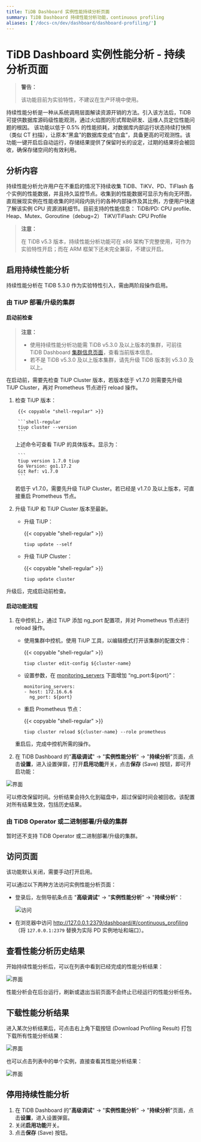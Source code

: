 ```yaml
---
title: TiDB Dashboard 实例性能持续分析页面
summary: TiDB Dashboard 持续性能分析功能，continuous profiling
aliases: ['/docs-cn/dev/dashboard/dashboard-profiling/']
---
```


# TiDB Dashboard 实例性能分析 - 持续分析页面

> **警告：**
>
> 该功能目前为实验特性，不建议在生产环境中使用。

持续性能分析是一种从系统调用层面解读资源开销的方法。引入该方法后，TiDB 可提供数据库源码级性能观测，通过火焰图的形式帮助研发、运维人员定位性能问题的根因。
该功能以低于 0.5% 的性能损耗，对数据库内部运行状态持续打快照（类似 CT 扫描），让原本“黑盒”的数据库变成“白盒”，具备更高的可观测性。该功能一键开启后自动运行，存储结果提供了保留时长的设定，过期的结果将会被回收，确保存储空间的有效利用。

## 分析内容

持续性能分析允许用户在不重启的情况下持续收集 TiDB、TiKV、PD、TiFlash 各个实例的性能数据，并且持久监控节点。收集到的性能数据可显示为有向无环图，直观展现实例在性能收集的时间段内执行的各种内部操作及其比例，方便用户快速了解该实例 CPU 资源消耗细节。目前支持的性能信息：
TiDB/PD: CPU profile、Heap、Mutex、Goroutine（debug=2）
TiKV/TiFlash: CPU Profile

> **注意：**
>
> 在 TiDB v5.3 版本，持续性能分析功能可在 x86 架构下完整使用，可作为实验特性开启；而在 ARM 框架下还未完全兼容，不建议开启。

## 启用持续性能分析

持续性能分析在 TiDB 5.3.0 作为实验特性引入，需由两阶段操作启用。

### 由 TiUP 部署/升级的集群

#### 启动前检查

> **注意：**
>
> - 使用持续性能分析功能需 TiDB v5.3.0 及以上版本的集群，可前往 TiDB Dashboard [集群信息页面](/daily-check#实时面板)，查看当前版本信息。
> - 若不是 TiDB v5.3.0 及以上版本集群，请先升级 TiDB 版本到 v5.3.0 及以上。

在启动前，需要先检查 TiUP Cluster 版本，若版本低于 v1.7.0 则需要先升级 TiUP Cluster，再对 Prometheus 节点进行 reload 操作。

1. 检查 TiUP 版本：

        {{< copyable "shell-regular" >}}
        
        ```shell-regular
        tiup cluster --version
        ```

    上述命令可查看 TiUP 的具体版本。显示为：

        ```
        tiup version 1.7.0 tiup
        Go Version: go1.17.2
        Git Ref: v1.7.0
        ```
        
    若低于 v1.7.0，需要先升级 TiUP Cluster。若已经是 v1.7.0 及以上版本，可直接重启 Prometheus 节点。

2. 升级 TiUP 和 TiUP Cluster 版本至最新。
    
    - 升级 TiUP：

        {{< copyable "shell-regular" >}}

        ```shell-regular
        tiup update --self
        ```
        
    - 升级 TiUP Cluster：

        {{< copyable "shell-regular" >}}

        ```shell-regular
        tiup update cluster
        ```

升级后，完成启动前检查。

#### 启动功能流程

1. 在中控机上，通过 TiUP 添加 ng_port 配置项，并对 Prometheus 节点进行 reload 操作。

    - 使用集群中控机，使用 TiUP 工具，以编辑模式打开该集群的配置文件：

        {{< copyable "shell-regular" >}}

        ```shell-regular
        tiup cluster edit-config ${cluster-name}
        ```
        
    - 设置参数，在 [monitoring_servers](/tiup/tiup-cluster-topology-reference.md#monitoring_servers) 下面增加 “ng_port:${port}”：

        ```
        monitoring_servers:
        - host: 172.16.6.6
          ng_port: ${port}
        ```

    - 重启 Prometheus 节点：

        {{< copyable "shell-regular" >}}

        ```shell-regular
        tiup cluster reload ${cluster-name} --role prometheus
        ```

    重启后，完成中控机所需的操作。

2. 在 TiDB Dashboard 的"**高级调试**" → "**实例性能分析**" → "**持续分析**"页面，点击**设置**，进入设置弹窗，打开**启用功能**开关，点击**保存** (Save) 按钮，即可开启功能：

![界面]()

可以修改保留时间。分析结果会持久化到磁盘中，超过保留时间会被回收。该配置对所有结果生效，包括历史结果。

### 由 TiDB Operator 或二进制部署/升级的集群
暂时还不支持 TiDB Operator 或二进制部署/升级的集群。

## 访问页面

该功能默认关闭，需要手动打开启用。

可以通过以下两种方法访问实例性能分析页面：

- 登录后，左侧导航条点击 "**高级调试**" → "**实例性能分析**" → "**持续分析**"：

  ![访问]()

- 在浏览器中访问 <http://127.0.0.1:2379/dashboard/#/continuous_profiling>（将 `127.0.0.1:2379` 替换为实际 PD 实例地址和端口）。


## 查看性能分析历史结果

开始持续性能分析后，可以在列表中看到已经完成的性能分析结果：

![界面]()

性能分析会在后台运行，刷新或退出当前页面不会终止已经运行的性能分析任务。

## 下载性能分析结果

进入某次分析结果后，可点击右上角下载按钮 (Download Profiling Result) 打包下载所有性能分析结果：

![界面]()

也可以点击列表中的单个实例，直接查看其性能分析结果：

![界面]()


## 停用持续性能分析

1. 在 TiDB Dashboard 的"**高级调试**" → "**实例性能分析**" → "**持续分析**"页面，点击**设置**，进入设置弹窗。
2. 关闭**启用功能**开关。
3. 点击**保存** (Save) 按钮。
